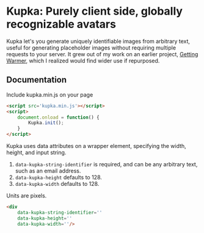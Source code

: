# Kupka: Purely client side, globally recognizable avatars

Kupka let's you generate uniquely identifiable images from arbitrary text,
useful for generating placeholder images without requiring multiple requests
to your server. It grew out of my work on an earlier project, 
[Getting Warmer](https://okal.github.io/getting-warmer), which I realized would
find wider use if repurposed.

## Documentation

Include kupka.min.js on your page

``` html
<script src='kupka.min.js'></script>
<script>
	document.onload = function() {
		Kupka.init();
	}
</script>
```

Kupka uses data attributes on a wrapper element, specifying the width, height,
and input string.

1. `data-kupka-string-identifier` is required, and can be any arbitrary text, such
as an email address.
2. `data-kupka-height` defaults to 128.
3. `data-kupka-width` defaults to 128.

Units are pixels.

```html
<div
	data-kupka-string-identifier=''
	data-kupka-height=''
	data-kupka-width=''/>
```

